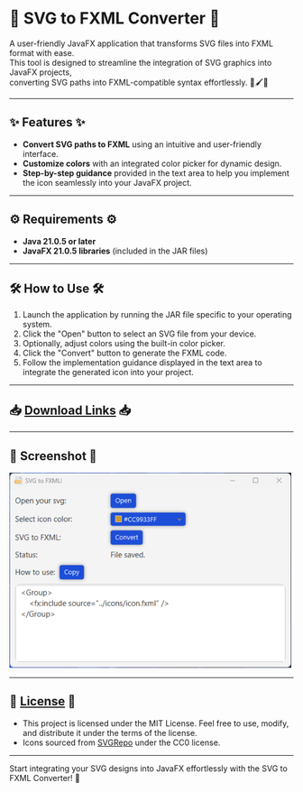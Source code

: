 # 🌟 SVG to FXML Converter 🌟

A user-friendly JavaFX application that transforms SVG files into FXML format with ease.  
This tool is designed to streamline the integration of SVG graphics into JavaFX projects,  
converting SVG paths into FXML-compatible syntax effortlessly. 🎨🖌️📄

---

## ✨ Features ✨

- **Convert SVG paths to FXML** using an intuitive and user-friendly interface.
- **Customize colors** with an integrated color picker for dynamic design.
- **Step-by-step guidance** provided in the text area to help you implement the icon seamlessly into your JavaFX project.

---

## ⚙️ Requirements ⚙️

- **Java 21.0.5 or later**
- **JavaFX 21.0.5 libraries** (included in the JAR files)

---

## 🛠️ How to Use 🛠️

1. Launch the application by running the JAR file specific to your operating system.
2. Click the "Open" button to select an SVG file from your device.
3. Optionally, adjust colors using the built-in color picker.
4. Click the "Convert" button to generate the FXML code.
5. Follow the implementation guidance displayed in the text area to integrate the generated icon into your project.

---

## 📥 [Download Links](https://github.com/alvaromg-dev/SVG-to-FXML-Converter/releases/) 📥

---

## 📸 Screenshot 📸

<img src="readme-assets/app-preview.png" alt="App preview" width="500">

---

## 📜 [License](LICENSE) 📜

- This project is licensed under the MIT License. Feel free to use, modify, and distribute it under the terms of the license.
- Icons sourced from [SVGRepo](https://www.svgrepo.com) under the CC0 license.

---

Start integrating your SVG designs into JavaFX effortlessly with the SVG to FXML Converter! 🚀

